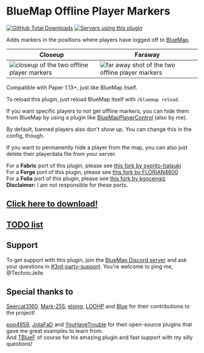 # BlueMap Offline Player Markers

[![GitHub Total Downloads](https://img.shields.io/github/downloads/TechnicJelle/BlueMapOfflinePlayerMarkers/total?label=Downloads&color=success "Click here to download the plugin")](https://github.com/TechnicJelle/BlueMapOfflinePlayerMarkers/releases/latest)
[![Servers using this plugin](https://img.shields.io/bstats/servers/16425?label=Servers)](https://bstats.org/plugin/bukkit/BlueMap%20Offline%20Player%20Markers/16425)

Adds markers in the positions where players have logged off to [BlueMap](https://github.com/BlueMap-Minecraft/BlueMap).

| Closeup                                                                         | Faraway                                                                               | 
|---------------------------------------------------------------------------------|---------------------------------------------------------------------------------------|
| ![closeup of the two offline player markers](.github/readme_assets/closeup.png) | ![far away shot of the two offline player markers](.github/readme_assets/faraway.png) |

Compatible with Paper 1.13+, just like BlueMap itself.

To reload this plugin, just reload BlueMap itself with `/bluemap reload`.

If you want specific players to not get offline markers, you can hide them from BlueMap
by using a plugin like [BlueMapPlayerControl](https://github.com/TechnicJelle/BlueMapPlayerControl) (also by me).

By default, banned players also don't show up. You can change this in the config, though.

If you want to permanently hide a player from the map, you can also just delete their playerdata file from your server.

For a **Fabric** port of this plugin, please see [this fork by syorito-hatsuki](https://github.com/syorito-hatsuki/BlueMapOfflinePlayerMarkersFabric)  
For a **Forge** port of this plugin, please see [this fork by FLORIAN4600](https://github.com/FLORIAN4600/BlueMapOfflinePlayerMarkersForge)  
For a **Folia** port of this plugin, please see [this fork by kgncengiz](https://github.com/kgncengiz/BlueMapOfflinePlayerMarkersFoliaFork)  
**Disclaimer:** I am not responsible for these ports.

## [Click here to download!](../../releases/latest)

## [TODO list](../../projects/1?fullscreen=true)

## Support

To get support with this plugin, join the [BlueMap Discord server](https://bluecolo.red/map-discord)
and ask your questions in [#3rd-party-support](https://discord.com/channels/665868367416131594/863844716047106068). You're welcome to ping me, @TechnicJelle.

## Special thanks to

[Seercat3160](https://github.com/Seercat3160), [Mark-255](https://github.com/Mark-225),
[elsing](https://github.com/elsing), [LOOHP](https://github.com/LOOHP)
and [Blue](https://github.com/TBlueF) for their contributions to the project!

[pop4959](https://github.com/pop4959/BlueMap-Essentials), [JotaFaD](https://github.com/JotaFaD/CivsExtras)
and [YouHaveTrouble](https://github.com/YouHaveTrouble/ServerBasics/blob/a61de3f4964df8764ca15b3562a3c9227f0459ea/src/main/java/me/youhavetrouble/serverbasics/NMSHandler.java#L63) for their
open-source plugins that gave me great examples to learn from.\
And [TBlueF](https://github.com/TBlueF) of course for his amazing plugin and fast support with my silly questions!
